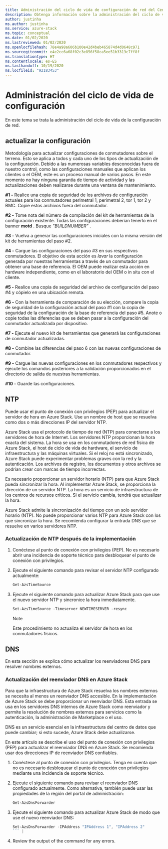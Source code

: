 ```yaml
---
title: Administración del ciclo de vida de configuración de red del Centro de datos modular
description: Obtenga información sobre la administración del ciclo de vida de configuración de red para el dispositivo MDC.
author: justinha
ms.author: justinha
ms.service: azure-stack
ms.topic: conceptual
ms.date: 01/02/2020
ms.lastreviewed: 01/02/2020
ms.openlocfilehash: 78e4a98a606b100e42d4beb465874d4d0648c971
ms.sourcegitcommit: e4e2cc6a68f02c3e856f58ca5ee51b3313c7ff8f
ms.translationtype: HT
ms.contentlocale: es-ES
ms.lasthandoff: 10/19/2020
ms.locfileid: "92183453"
---
```

# <a name="configuration-lifecycle-management"></a>Administración del ciclo de vida de configuración

En este tema se trata la administración del ciclo de vida de la configuración de red.

## <a name="update-configuration"></a>actualizar la configuración


Metodología para actualizar configuraciones de conmutadores sobre el terreno. Esto se aplica a todos y cada uno de los tipos de actualización de la configuración. Debido a las numerosas variables desconocidas fuera de nuestro control, como las configuraciones manuales que aplican los clientes o el OEM, este es un proceso manual de varios pasos. En este momento no hay ninguna garantía de tiempo de actividad y las actualizaciones deben realizarse durante una ventana de mantenimiento.

**\#1 -** Realice una copia de seguridad de los archivos de configuración actuales para los conmutadores perimetral 1, perimetral 2, tor 1, tor 2 y BMC. Copie estos archivos fuera del conmutador.

**\#2 -** Tome nota del número de compilación del kit de herramientas de la configuración existente.
Todas las configuraciones deberían tenerlo en el banner **motd** . Busque *"BUILDNUMBER"* .

**\#3 -** Vuelva a generar las configuraciones iniciales con la misma versión del kit de herramientas del paso \#2.

**\#4 -** Cargue las configuraciones del paso \#3 en sus respectivos conmutadores.
El objetivo de esta acción es *lavar* la configuración generada por nuestras herramientas a través de un conmutador para obtener una base de referencia. El OEM puede realizar esta acción en hardware independiente, como en el laboratorio del OEM o in situ con el cliente.

**\#5 -** Realice una copia de seguridad del archivo de configuración del paso \#4 y cópielo en una ubicación remota.

**\#6 -** Con la herramienta de comparación de su elección, compare la copia de seguridad de la configuración actual del paso \#1 con la copia de seguridad de la configuración de la base de referencia del paso \#5. Anote o copie todas las diferencias que se deben pasar a la configuración del conmutador actualizada por dispositivo.

**\#7 -** Ejecute el nuevo kit de herramientas que generará las configuraciones de conmutador actualizadas.

**\#8 -** Combine las diferencias del paso 6 con las nuevas configuraciones de conmutador.

**\#9 -** Cargue las nuevas configuraciones en los conmutadores respectivos y ejecute los comandos posteriores a la validación proporcionados en el directorio de salida de nuestras herramientas.

**\#10 -** Guarde las configuraciones.

## <a name="ntp"></a>NTP

Puede usar el punto de conexión con privilegios (PEP) para actualizar el servidor de hora en Azure Stack. Use un nombre de host que se resuelva como dos o más direcciones IP del servidor NTP.

Azure Stack usa el protocolo de tiempo de red (NTP) para conectarse a los servidores de hora de Internet. Los servidores NTP proporcionan la hora exacta del sistema. La hora se usa en los conmutadores de red física de Azure Stack, el host de ciclo de vida de hardware, el servicio de infraestructura y las máquinas virtuales. Si el reloj no está sincronizado, Azure Stack puede experimentar problemas graves con la red y la autenticación. Los archivos de registro, los documentos y otros archivos se podrían crear con marcas de tiempo incorrectas.

Es necesario proporcionar un servidor horario (NTP) para que Azure Stack pueda sincronizar la hora.
Al implementar Azure Stack, se proporciona la dirección de un servidor NTP. La hora es un servicio de infraestructura de los centros de recursos críticos. Si el servicio cambia, tendrá que actualizar la hora.

Azure Stack admite la sincronización del tiempo con un solo servidor horario (NTP). No puede proporcionar varios NTP para Azure Stack con los que sincronizar la hora. Se recomienda configurar la entrada DNS que se resuelve en varios servidores NTP. 


### <a name="update-ntp-post-deployment"></a>Actualización de NTP después de la implementación

1.  Conéctese al punto de conexión con privilegios (PEP). No es necesario abrir una incidencia de soporte técnico para desbloquear el punto de conexión con privilegios. 

2.  Ejecute el siguiente comando para revisar el servidor NTP configurado actualmente:

    ```powershell
    Get-AzsTimeSource
    ```

3.  Ejecute el siguiente comando para actualizar Azure Stack para que use el nuevo servidor NTP y sincronice la hora inmediatamente.

    ```powershell
    Set-AzsTimeSource -Timeserver NEWTIMESERVER -resync
    ```

    >[!NOTE] 
    >Este procedimiento no actualiza el servidor de hora en los conmutadores físicos. 


## <a name="dns"></a>DNS

En esta sección se explica cómo actualizar los reenviadores DNS para resolver nombres externos.

### <a name="update-the-dns-forwarder-in-azure-stack"></a>Actualización del reenviador DNS en Azure Stack

Para que la infraestructura de Azure Stack resuelva los nombres externos se necesita al menos un reenviador DNS accesible. En la implementación de Azure Stack se debe proporcionar un reenviador DNS. Esta entrada se usa en los servidores DNS internos de Azure Stack como reenviador y permite la resolución de nombres externos para servicios como la autenticación, la administración de Marketplace o el uso.

DNS es un servicio esencial en la infraestructura del centro de datos que puede cambiar; si esto sucede, Azure Stack debe actualizarse.

En este artículo se describe el uso del punto de conexión con privilegios (PEP) para actualizar el reenviador DNS en Azure Stack. Se recomienda usar dos direcciones IP de reenviador DNS confiables.

1.  Conéctese al punto de conexión con privilegios. Tenga en cuenta que no es necesario desbloquear el punto de conexión con privilegios mediante una incidencia de soporte técnico.

2.  Ejecute el siguiente comando para revisar el reenviador DNS configurado actualmente. Como alternativa, también puede usar las propiedades de la región del portal de administración:

    ```powershell
    Get-AzsDnsForwarder 
    ```

3.  Ejecute el siguiente comando para actualizar Azure Stack de modo que use el nuevo reenviador DNS:

    ```powershell
    Set-AzsDnsForwarder -IPAddress "IPAddress 1", "IPAddress 2"
    ``` |

4.  Review the output of the command for any errors.
